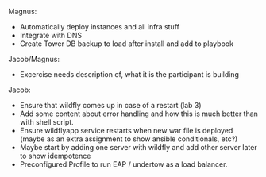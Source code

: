 Magnus:
* Automatically deploy instances and all infra stuff
* Integrate with DNS
* Create Tower DB backup to load after install and add to playbook

Jacob/Magnus:
* Excercise needs description of, what it is the participant is building

Jacob:
* Ensure that wildfly comes up in case of a restart (lab 3)
* Add some content about error handling and how this is much better than with shell script.
* Ensure wildflyapp service restarts when new war file is deployed (maybe as an extra assignment to show ansible conditionals, etc?)
* Maybe start by adding one server with wildfly and add other server later to show idempotence
* Preconfigured Profile to run EAP / undertow as a load balancer.
